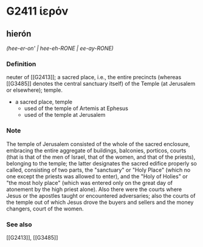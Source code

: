 # G2411 ἱερόν

## hierón

_(hee-er-on' | hee-eh-RONE | ee-ay-RONE)_

### Definition

neuter of [[G2413]]; a sacred place, i.e., the entire precincts (whereas [[G3485]] denotes the central sanctuary itself) of the Temple (at Jerusalem or elsewhere); temple.

- a sacred place, temple
  - used of the temple of Artemis at Ephesus
  - used of the temple at Jerusalem

### Note

The temple of Jerusalem consisted of the whole of the sacred enclosure, embracing the entire aggregate of buildings, balconies, porticos, courts (that is that of the men of Israel, that of the women, and that of the priests), belonging to the temple; the latter designates the sacred edifice properly so called, consisting of two parts, the "sanctuary" or "Holy Place" (which no one except the priests was allowed to enter), and the "Holy of Holies" or "the most holy place" (which was entered only on the great day of atonement by the high priest alone). Also there were the courts where Jesus or the apostles taught or encountered adversaries; also the courts of the temple out of which Jesus drove the buyers and sellers and the money changers, court of the women.

### See also

[[G2413]], [[G3485]]

